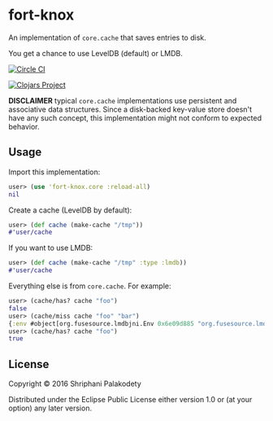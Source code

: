 # fort-knox

An implementation of `core.cache` that saves entries to disk.

You get a chance to use LevelDB (default) or LMDB.

[![Circle CI](https://circleci.com/gh/shriphani/fort-knox.svg?style=shield&circle-token=d6290287207f1a753a288eb4363c9ce8a1d0f3d9)](https://circleci.com/gh/shriphani/fort-knox)


[![Clojars Project](https://img.shields.io/clojars/v/fort-knox.svg)](https://clojars.org/fort-knox)


**DISCLAIMER** typical `core.cache` implementations use persistent
and associative data structures. Since a disk-backed key-value
store doesn't have any such concept, this implementation might
not conform to expected behavior.

## Usage

Import this implementation:

```clojure
user> (use 'fort-knox.core :reload-all)
nil
```

Create a cache (LevelDB by default):

```clojure
user> (def cache (make-cache "/tmp"))
#'user/cache
```

If you want to use LMDB:

```clojure
user> (def cache (make-cache "/tmp" :type :lmdb))
#'user/cache
```

Everything else is from `core.cache`. For example:

```clojure
user> (cache/has? cache "foo")
false
user> (cache/miss cache "foo" "bar")
{:env #object[org.fusesource.lmdbjni.Env 0x6e09d885 "org.fusesource.lmdbjni.Env@6e09d885"], :db #object[org.fusesource.lmdbjni.Database 0x65807b47 "org.fusesource.lmdbjni.Database@65807b47"]}
user> (cache/has? cache "foo")
true
```

## License

Copyright © 2016 Shriphani Palakodety

Distributed under the Eclipse Public License either version 1.0 or (at
your option) any later version.
